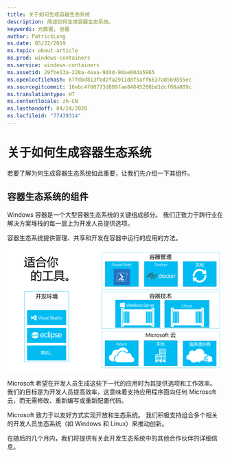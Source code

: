 ```yaml
---
title: 关于如何生成容器生态系统
description: 简述如何生成容器生态系统。
keywords: 元数据, 容器
author: PatrickLang
ms.date: 05/22/2019
ms.topic: about-article
ms.prod: windows-containers
ms.service: windows-containers
ms.assetid: 29fbe13a-228a-4eaa-9d4d-90ae60da5965
ms.openlocfilehash: 67fdbd813fbd2fa2911d8f5aff6637a85b9855ec
ms.sourcegitcommit: 16ebc4f00773d809fae84845208bd1dcf08a889c
ms.translationtype: HT
ms.contentlocale: zh-CN
ms.lasthandoff: 04/24/2020
ms.locfileid: "77439314"
---
```

# <a name="about-building-container-ecosystems"></a>关于如何生成容器生态系统

若要了解为何生成容器生态系统如此重要，让我们先介绍一下其组件。

## <a name="components-of-a-container-ecosystem"></a>容器生态系统的组件

Windows 容器是一个大型容器生态系统的关键组成部分。 我们正致力于跨行业在解决方案堆栈的每一层上为开发人员提供选项。

容器生态系统提供管理、共享和开发在容器中运行的应用的方法。

![](media/containerEcosystem.png)

Microsoft 希望在开发人员生成这些下一代的应用时为其提供选项和工作效率。 我们的目标是为开发人员提高效率，这意味着支持应用程序面向任何 Microsoft 云，而无需修改、重新编写或重新配置代码。

Microsoft 致力于以友好方式实现开放和生态系统。 我们积极支持组合多个相关的开发人员生态系统（如 Windows 和 Linux）来推动创新。

在随后的几个月内，我们将提供有关此开发生态系统中的其他合作伙伴的详细信息。